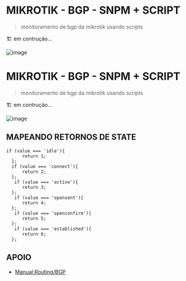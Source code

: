 # MIKROTIK - BGP - SNPM + SCRIPT

> monitoramento de bgp da mikrotik usando scripts

🏗️ em contrução...

![image](https://user-images.githubusercontent.com/23584038/147112715-7ca5470a-de49-4ab8-990a-6f492a9bfda8.png)
# MIKROTIK - BGP - SNPM + SCRIPT

> monitoramento de bgp da mikrotik usando scripts

🏗️ em contrução...

![image](https://user-images.githubusercontent.com/23584038/146931860-2254271b-88dc-4af5-8187-0a02db66c280.png)

## MAPEANDO RETORNOS DE STATE

```JS
if (value === 'idle'){
      return 1;
  };
  if (value === 'connect'){
      return 2;
  };
   if (value === 'active'){
      return 3;
  };
   if (value === 'opensent'){
      return 4;
  };
   if (value === 'openconfirm'){
      return 5;
  };
   if (value === 'established'){
      return 6;
  };
```

## APOIO

* [Manual:Routing/BGP](https://wiki.mikrotik.com/wiki/Manual:Routing/BGP)

